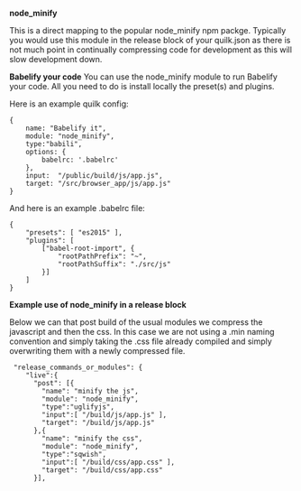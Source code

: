 **node_minify**

This is a direct mapping to the popular node_minify npm packge. Typically you would use this module in the release block of your quilk.json as there is not much point in continually compressing code for development as this will slow development down.


**Babelify your code**
You can use the node_minify module to run Babelify your code. All you need to do is install locally the preset(s) and plugins.

Here is an example quilk config:
```
{
    name: "Babelify it",
    module: "node_minify",
    type:"babili",
    options: {
        babelrc: '.babelrc'
    },
    input:  "/public/build/js/app.js",
    target: "/src/browser_app/js/app.js"
}

```

And here is an example .babelrc file:
```
{
    "presets": [ "es2015" ],
    "plugins": [
        ["babel-root-import", {
            "rootPathPrefix": "~",
            "rootPathSuffix": "./src/js"
        }]
    ]
}
```


**Example use of node_minify in a release block**

Below we can that post build of the usual modules we compress the javascript and then the css. In this case we are not using a .min naming convention and simply taking the .css file already compiled and simply overwriting them with a newly compressed file.
```
 "release_commands_or_modules": {
    "live":{
      "post": [{
        "name": "minify the js",
        "module": "node_minify",
        "type":"uglifyjs",
        "input":[ "/build/js/app.js" ],
        "target": "/build/js/app.js"
      },{
        "name": "minify the css",
        "module": "node_minify",
        "type":"sqwish",
        "input":[ "/build/css/app.css" ],
        "target": "/build/css/app.css"
      }],
```